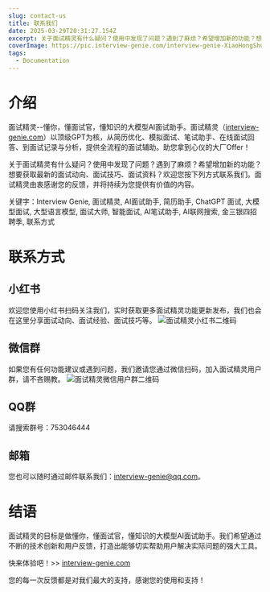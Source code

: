 ```yaml
---
slug: contact-us
title: 联系我们
date: 2025-03-29T20:31:27.154Z
excerpt: 关于面试精灵有什么疑问？使用中发现了问题？遇到了麻烦？希望增加新的功能？想要获取最新的面试动向、面试技巧、面试资料？欢迎您按下列方式联系我们。面试精灵由衷感谢您的反馈，并将持续为您提供有价值的内容。
coverImage: https://pic.interview-genie.com/interview-genie-XiaoHongShu.jpg
tags:
  - Documentation
---
```


# 介绍
面试精灵--懂你，懂面试官，懂知识的大模型AI面试助手。面试精灵（[interview-genie.com](https://interview-genie.com)）以顶级GPT为核，从简历优化、模拟面试、笔试助手、在线面试回答、到面试记录与分析，提供全流程的面试辅助。助您拿到心仪的大厂Offer！

关于面试精灵有什么疑问？使用中发现了问题？遇到了麻烦？希望增加新的功能？想要获取最新的面试动向、面试技巧、面试资料？欢迎您按下列方式联系我们。面试精灵由衷感谢您的反馈，并将持续为您提供有价值的内容。

关键字：Interview Genie, 面试精灵, AI面试助手, 简历助手, ChatGPT 面试, 大模型面试, 大型语言模型, 面试大师, 智能面试, AI笔试助手, AI联网搜索, 金三银四招聘季, 联系方式

# 联系方式
## 小红书
欢迎您使用小红书扫码关注我们，实时获取更多面试精灵功能更新发布，我们也会在这里分享面试动向、面试经验、面试技巧等。
![面试精灵小红书二维码](https://pic.interview-genie.com/interview-genie-XiaoHongShu.jpg)

## 微信群
如果您有任何功能建议或遇到问题，我们邀请您通过微信扫码，加入面试精灵用户群，请不吝赐教。
![面试精灵微信用户群二维码](https://pic.interview-genie.com/interview-genie-WeixinGroup-20250330-203000.jpg)

## QQ群
请搜索群号：753046444

## 邮箱
您也可以随时通过邮件联系我们：[interview-genie@qq.com](mailto:interview-genie@qq.com)。

# 结语
面试精灵的目标是做懂你，懂面试官，懂知识的大模型AI面试助手。我们希望通过不断的技术创新和用户反馈，打造出能够切实帮助用户解决实际问题的强大工具。

快来体验吧！>> [interview-genie.com](https://interview-genie.com)

您的每一次反馈都是对我们最大的支持，感谢您的使用和支持！